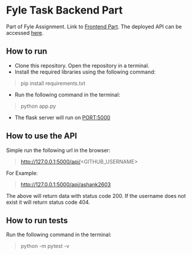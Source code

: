 # Fyle Task Backend Part
Part of Fyle Assignment.
Link to [Frontend Part](https://github.com/ashank2603/fyle-task-frontend).
The deployed API can be accessed [here](https://fyle-github.onrender.com/).

## How to run

 - Clone this repository. Open the repository in a terminal.
 - Install the required libraries using the following command:

> pip install requirements.txt
 - Run the following command in the terminal:
> 
> python app.py

 - The flask server will run on [PORT:5000](http://127.0.0.1:5000/)

## How to use the API

Simple run the following url in the browser:

> http://127.0.0.1:5000/api/<GITHUB_USERNAME>

For Example:
> http://127.0.0.1:5000/api/ashank2603

The above will return data with status code 200.
If the username does not exist it will return status code 404.

## How to run tests
Run the following command in the terminal:

> python -m pytest -v
